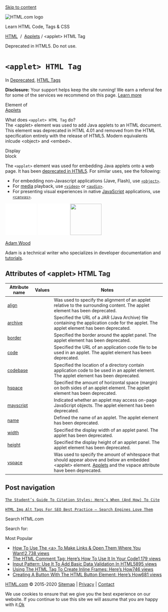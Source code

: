 <a href="#site-main" class="skip-link screen-reader-text">Skip to content</a>

<img src="../../wp-content/uploads/html-com-logo.png" alt="HTML.com logo" class="custom-logo sp-no-webp" srcset="https://html.com/wp-content/uploads/html-com-logo.png" width="250" height="53" />

[](../../index.html)

Learn HTML Code, Tags & CSS

[HTML](../../index.html)  /  [Applets](../../applets/index.html) / &lt;applet&gt; HTML Tag

Deprecated in HTML5. Do not use.

`<applet> HTML Tag`
===================

In <span class="post-meta-category">[Deprecated](../../deprecated/index.html), [HTML Tags](../index.html)</span>

**Disclosure:** Your support helps keep the site running! We earn a referral fee for some of the services we recommend on this page. [Learn more](../../disclosure/index.html)

Element of  
[Applets](../../applets/index.html)

What does `<applet> HTML Tag` do?  
The &lt;applet&gt; element was used to add Java applets to an HTML document. This element was deprecated in HTML 4.01 and removed from the HTML specification entirely with the release of HTML5. Modern equivalents inlcude &lt;object&gt; and &lt;embed&gt;.

Display  
block

<span class="underline"></span>

The `<applet>` element was used for embedding Java applets onto a web page. It has been [deprecated in HTML5](../../html5/index.html). For similar uses, see the following:

-   For embedding non-Javascript applications (Jave, Flash), use [`<object>`](../object/index.html).
-   For [media](../../media/index.html) playback, use [`<video>`](../../video/index.html) or [`<audio>`](../../audio/index.html).
-   For presenting visual experiences in native [JavaScript](../../javascript/index.html) applications, use [`<canvas>`](../../canvas/index.html).

<img src="../../wp-content/plugins/a3-lazy-load/assets/images/lazy_placeholder.gif" class="lazy lazy-hidden avatar avatar-100 photo" width="100" height="100" />

<img src="../../wp-content/plugins/a3-lazy-load/assets/images/lazy_placeholder.gif" class="lazy lazy-hidden avatar avatar-100 photo" width="100" height="100" />

<img src="https://secure.gravatar.com/avatar/3af4194cc38fbc6d4e68fbe7536347d5?s=100&amp;d=mm&amp;r=g" class="avatar avatar-100 photo" srcset="https://secure.gravatar.com/avatar/3af4194cc38fbc6d4e68fbe7536347d5?s=200&amp;d=mm&amp;r=g 2x" width="100" height="100" />

[Adam Wood](../../author/html/index.html)

<span class="fn">Adam is a technical writer who specializes in developer documentation and [tutorials](../../index.html).</span>

[<span class="saboxplugin-icon-grey saboxplugin-icon-linkedin"></span>](https://www.linkedin.com/in/adammichaelwood)

<span id="tho-end-content" style="display: block; visibility: hidden;"></span>

Attributes of &lt;applet&gt; HTML Tag
-------------------------------------

<table><thead><tr class="header"><th>Attribute name</th><th>Values</th><th>Notes</th></tr></thead><tbody><tr class="odd"><td><a href="../../attributes/applet-align/index.html" class="linked-name deprecated">align</a><br />
</td><td></td><td>Was used to specify the alignment of an applet relative to the surrounding content. The applet element has been deprecated.</td></tr><tr class="even"><td><a href="../../attributes/applet-archive/index.html" class="linked-name deprecated">archive</a><br />
</td><td></td><td>Specified the URL of a JAR (Java Archive) file containing the application code for the applet. The applet element has been deprecated.</td></tr><tr class="odd"><td><a href="../../attributes/applet-border/index.html" class="linked-name deprecated">border</a><br />
</td><td></td><td>Specified the border around the applet panel. The applet element has been deprecated.</td></tr><tr class="even"><td><a href="../../attributes/applet-code/index.html" class="linked-name deprecated">code</a><br />
</td><td></td><td>Specified the URL of an application code file to be used in an applet. The applet element has been deprecated.</td></tr><tr class="odd"><td><a href="../../attributes/applet-codebase/index.html" class="linked-name deprecated">codebase</a><br />
</td><td></td><td>Specified the location of a directory contain application code to be used in an applet element. The applet element has been deprecated.</td></tr><tr class="even"><td><a href="../../attributes/applet-hspace/index.html" class="linked-name deprecated">hspace</a><br />
</td><td></td><td>Specified the amount of horizontal space (margin) on both sides of an applet element. The applet element has been deprecated.</td></tr><tr class="odd"><td><a href="../../attributes/applet-mayscript/index.html" class="linked-name deprecated">mayscript</a><br />
</td><td></td><td>Indicated whether an applet may access on-page JavaScript objects. The applet element has been deprecated.</td></tr><tr class="even"><td><a href="../../attributes/applet-name/index.html" class="linked-name deprecated">name</a><br />
</td><td></td><td>Defined the name of an applet. The applet element has been deprecated.</td></tr><tr class="odd"><td><a href="../../attributes/applet-width/index.html" class="linked-name deprecated">width</a><br />
</td><td></td><td>Specified the display width of an applet panel. The applet has been deprecated.</td></tr><tr class="even"><td><a href="../../attributes/applet-height/index.html" class="linked-name deprecated">height</a><br />
</td><td></td><td>Specified the display height of an applet panel. The applet element has been deprecated.</td></tr><tr class="odd"><td><a href="../../attributes/applet-vspace/index.html" class="linked-name deprecated">vspace</a><br />
</td><td></td><td>Was used to specify the amount of whitespace that should appear above and below an embedded &lt;applet&gt; element. <a href="../../applets/index.html">Applets</a> and the vspace attribute have been deprecated.</td></tr></tbody></table>

Post navigation
---------------

[<span class="nav-link-label"><span class="genericon genericon-previous"></span></span>`The Student’s Guide To Citation Styles: Here’s When (And How) To Cite`](../../resources/citation-guide/index.html)

[`HTML Img Alt Tags For SEO Best Practice – Search Engines Love Them`<span class="nav-link-label"><span class="genericon genericon-next"></span></span>](../../attributes/img-alt/index.html)

Search HTML.com

<span class="screen-reader-text">Search for:</span>

Most Popular

-   <a href="../../attributes/a-target/index.html" class="popular_posts_bars_link">How To Use The &lt;a&gt; To Make Links &amp; Open Them Where You Want!</a><span class="popular_posts_bars_comment_count_hold"><a href="../../attributes/a-target/index.html#comments" class="popular_posts_bars_comment_count">2,738 views</a><span class="popular_posts_bars_comment_count_triangle"></span></span>
-   <a href="../comment-tag/index.html" class="popular_posts_bars_link">The HTML Comment Tag: Here’s How To Use It In Your Code</a><span class="popular_posts_bars_comment_count_hold"><a href="../comment-tag/index.html#comments" class="popular_posts_bars_comment_count">1,179 views</a><span class="popular_posts_bars_comment_count_triangle"></span></span>
-   <a href="../../attributes/input-pattern/index.html" class="popular_posts_bars_link">Input Pattern: Use It To Add Basic Data Validation In HTML5</a><span class="popular_posts_bars_comment_count_hold"><a href="../../attributes/input-pattern/index.html#comments" class="popular_posts_bars_comment_count">895 views</a><span class="popular_posts_bars_comment_count_triangle"></span></span>
-   <a href="../iframe/index.html" class="popular_posts_bars_link">Using The HTML Tag To Create Inline Frames: Here’s How</a><span class="popular_posts_bars_comment_count_hold"><a href="../iframe/index.html#comments" class="popular_posts_bars_comment_count">746 views</a><span class="popular_posts_bars_comment_count_triangle"></span></span>
-   <a href="../button/index.html" class="popular_posts_bars_link">Creating A Button With The HTML Button Element: Here’s How</a><span class="popular_posts_bars_comment_count_hold"><a href="../button/index.html#comments" class="popular_posts_bars_comment_count">681 views</a><span class="popular_posts_bars_comment_count_triangle"></span></span>

[HTML.com](../../index.html) © 2015-2020 [Sitemap](../../sitemap/index.html) | [Privacy](../../privacy/index.html) | [Contact](../../contact/index.html)

<span id="cn-notice-text" class="cn-text-container">We use cookies to ensure that we give you the best experience on our website. If you continue to use this site we will assume that you are happy with it.</span><span id="cn-notice-buttons" class="cn-buttons-container"><a href="#" id="cn-accept-cookie" class="cn-set-cookie cn-button bootstrap button">Ok</a></span><a href="javascript:void(0);" id="cn-close-notice" class="cn-close-icon"></a>
